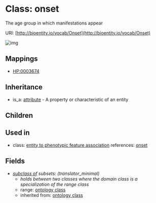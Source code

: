 # Class: onset


The age group in which manifestations appear

URI: [http://bioentity.io/vocab/Onset](http://bioentity.io/vocab/Onset)

![img](http://yuml.me/diagram/nofunky;dir:TB/class/\[Attribute]^-\[Onset],%20\[Onset]-%20subclass%20of(i)%20%3F>\[OntologyClass])
## Mappings

 * [HP:0003674](http://purl.obolibrary.org/obo/HP_0003674)
## Inheritance

 *  is_a: [attribute](Attribute.md) - A property or characteristic of an entity
## Children

## Used in

 *  class: [entity to phenotypic feature association](EntityToPhenotypicFeatureAssociation.md) references: [onset](Onset.md)
## Fields

 * _[subclass of](subclass_of.md) *subsets*: (translator_minimal)_
    * _holds between two classes where the domain class is a specialization of the range class_
    * range: [ontology class](OntologyClass.md)
    * inherited from: [ontology class](OntologyClass.md)
